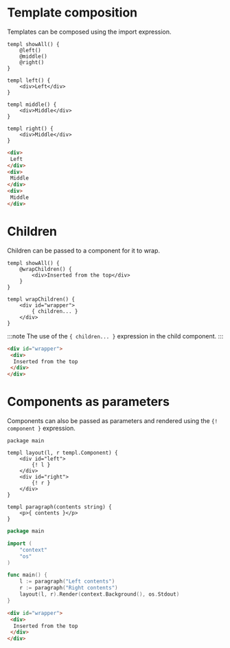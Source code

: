 # Template composition

Templates can be composed using the import expression.

```templ
templ showAll() {
	@left()
	@middle()
	@right()
}

templ left() {
	<div>Left</div>
}

templ middle() {
	<div>Middle</div>
}

templ right() {
	<div>Middle</div>
}
```

```html title="Output"
<div>
 Left
</div>
<div>
 Middle
</div>
<div>
 Middle
</div>
```

# Children

Children can be passed to a component for it to wrap.

```templ
templ showAll() {
	@wrapChildren() {
		<div>Inserted from the top</div>
	}
}

templ wrapChildren() {
	<div id="wrapper">
		{ children... }
	</div>
}
```

:::note
The use of the `{ children... }` expression in the child component.
:::

```html title="output"
<div id="wrapper">
 <div>
  Inserted from the top
 </div>
</div>
```

# Components as parameters

Components can also be passed as parameters and rendered using the `{! component }` expression.

```templ
package main

templ layout(l, r templ.Component) {
	<div id="left">
		{! l }
	</div>
	<div id="right">
		{! r }
	</div>
}

templ paragraph(contents string) {
	<p>{ contents }</p>
}
```

```go title="main.go"
package main

import (
	"context"
	"os"
)

func main() {
	l := paragraph("Left contents")
	r := paragraph("Right contents")
	layout(l, r).Render(context.Background(), os.Stdout)
}
```

```html title="output"
<div id="wrapper">
 <div>
  Inserted from the top
 </div>
</div>
```
